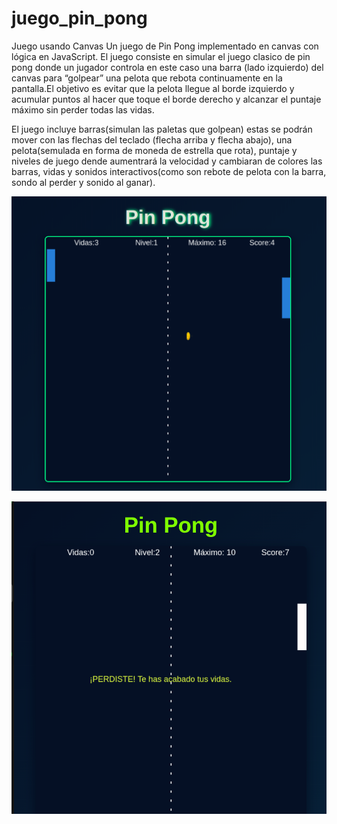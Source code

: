 # juego_pin_pong
Juego usando Canvas 
Un juego de Pin Pong implementado en canvas con lógica en JavaScript.
El juego consiste en simular el juego clasico de pin pong donde un jugador controla en este caso una barra (lado izquierdo) 
del canvas para “golpear” una pelota que rebota continuamente en la pantalla.El objetivo es evitar que la pelota llegue al 
borde izquierdo y acumular puntos al hacer que toque el borde derecho y alcanzar el puntaje máximo sin perder todas las vidas.

El juego incluye barras(simulan las paletas que golpean) estas se podrán mover con las flechas del teclado (flecha arriba y 
flecha abajo), una pelota(semulada en forma de moneda de estrella que rota), puntaje y niveles de juego dende aumentrará la velocidad
y cambiaran de colores las barras, vidas y sonidos interactivos(como son rebote de pelota  con la barra, sondo al perder y sonido al ganar).

![Pantalla del juego](captura1.png)

![Pantalla del juego2](Captura2.png)



